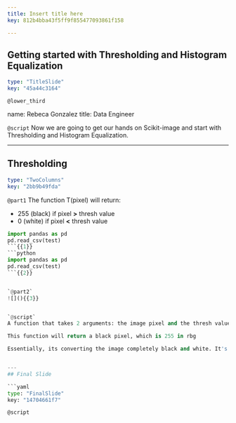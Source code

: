 ```yaml
---
title: Insert title here
key: 812b4bba43f5ff9f855477093861f158

---
```

## Getting started with Thresholding and Histogram Equalization

```yaml
type: "TitleSlide"
key: "45a44c3164"
```

`@lower_third`

name: Rebeca Gonzalez
title: Data Engineer


`@script`
Now we are going to get our hands on Scikit-image and start with Thresholding and Histogram Equalization.


---
## Thresholding

```yaml
type: "TwoColumns"
key: "2bb9b49fda"
```

`@part1`
The function T(pixel) will return:

- 255 (black) if pixel **>** thresh value
- 0 (white) if pixel **<** thresh value


```python
import pandas as pd
pd.read_csv(test)
```{{1}}
```python
import pandas as pd
pd.read_csv(test)
```{{2}}


`@part2`
![](){{3}}


`@script`
A function that takes 2 arguments: the image pixel and the thresh value to compare with.

This function will return a black pixel, which is 255 in rbg 

Essentially, its converting the image completely black and white. It's used to create a binary image from a gray-scale one. It's the simplest method, yet effective, of image segmentation, something that we will cover in more detail later on, in the course. It help us to separate objects from a background.


---
## Final Slide

```yaml
type: "FinalSlide"
key: "14704661f7"
```

`@script`


